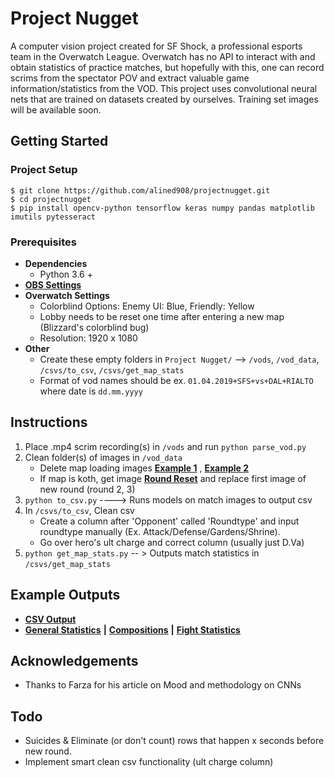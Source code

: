 # Project Nugget
A computer vision project created for SF Shock, a professional esports team in the Overwatch League.  Overwatch has no API to interact with and obtain statistics of practice matches, but hopefully with this, one can record scrims from the spectator POV and extract valuable game information/statistics from the VOD. This project uses convolutional neural nets that are trained on datasets created by ourselves. Training set images will be available soon.
## Getting Started
### Project Setup
```
$ git clone https://github.com/alined908/projectnugget.git
$ cd projectnugget
$ pip install opencv-python tensorflow keras numpy pandas matplotlib imutils pytesseract 
```
### Prerequisites
* **Dependencies**
  * Python 3.6 +
* [**OBS Settings**](misc/obssettings.PNG)
* **Overwatch Settings**
  * Colorblind Options: Enemy UI: Blue, Friendly: Yellow
  * Lobby needs to be reset one time after entering a new map (Blizzard's colorblind bug)
  * Resolution: 1920 x 1080
* **Other**
  * Create these empty folders in `Project Nugget/` --> `/vods`, `/vod_data`, `/csvs/to_csv`, `/csvs/get_map_stats`
  * Format of vod names should be ex. `01.04.2019+SFS+vs+DAL+RIALTO`  where date is `dd.mm.yyyy`

## Instructions
1. Place .mp4 scrim recording(s) in `/vods` and run `python parse_vod.py`
1. Clean folder(s) of images in `/vod_data`
    * Delete map loading images [**Example 1**](misc/maploading.jpg) , [**Example 2**](misc/maploading2.jpg)
    * If map is koth, get image [**Round Reset**](misc/roundreset.jpg) and replace first image of new round (round 2, 3)
1. `python to_csv.py` ----> Runs models on match images to output csv
1. In `/csvs/to_csv`, Clean csv
    * Create a column after 'Opponent' called 'Roundtype' and input roundtype manually (Ex. Attack/Defense/Gardens/Shrine).
    * Go over hero's ult charge and correct column (usually just D.Va)
1. `python get_map_stats.py` -- > Outputs match statistics in `/csvs/get_map_stats`

## Example Outputs
* [**CSV Output**](csvs/to_csv/01.04.2019%2BSF%2Bvs%2BDAL%2BRIALTO.csv)
* [**General Statistics**](csvs/get_map_stats/01.04.2019%2BSF%2Bvs%2BDAL%2BBUSAN%2BGeneral.csv) **|** [**Compositions**](csvs/get_map_stats/01.04.2019%2BSF%2Bvs%2BDAL%2BBUSAN%2BComps.csv) **|** [**Fight Statistics**](csvs/get_map_stats/01.04.2019%2BSF%2Bvs%2BDAL%2BRIALTO%2BFights.csv)

## Acknowledgements
* Thanks to Farza for his article on Mood and methodology on CNNs
## Todo
* Suicides & Eliminate (or don't count) rows that happen x seconds before new round.
* Implement smart clean csv functionality (ult charge column)
